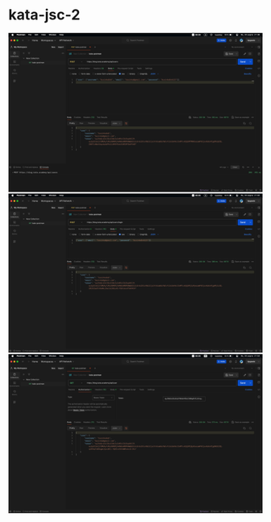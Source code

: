 # kata-jsc-2
![регистрация](https://github.com/bullscin/kata-jsc-2/blob/main/1-registration.png)
![аутентификация](https://github.com/bullscin/kata-jsc-2/blob/main/2-authentication.png)
![получение данных](https://github.com/bullscin/kata-jsc-2/blob/main/3-get.png)
